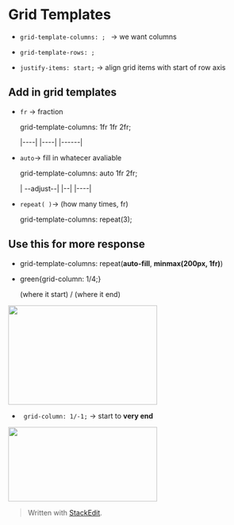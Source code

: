 
# Grid Templates
* ``grid-template-columns: ; `` → we want columns
* ``grid-template-rows: ;``

* ``justify-items: start;``  → align grid items with start of row axis

## Add in grid templates
* ``fr`` → fraction <p>
	grid-template-columns: 1fr 1fr 2fr; <p>
	|----| |----| |------|
	
* ``auto``→ fill in whatecer avaliable <p>
	grid-template-columns: auto 1fr 2fr; <p>
	| --adjust--| |--| |----|

* ``repeat( )``→ (how many times, fr) <p>
grid-template-columns: repeat(3);
	
## Use this for more response
* grid-template-columns: repeat(**auto-fill**, **minmax(200px, 1fr)**)  

* green{grid-column: 1/4;} <p>
	(where it start) / (where it end)
	<p>
<div>
<img src="https://user-images.githubusercontent.com/68550874/130927830-2859bd7f-f5dd-4fe7-82f1-28fe949e1335.png" width="300" height="200"/>
</div>
<p>

* `` grid-column: 1/-1;`` → start to **very end**

<div>
<img src="https://user-images.githubusercontent.com/68550874/130942528-92279ea7-850e-4ee3-a5d1-3898512ae5e6.png" width="300" height="150"/>
</div>
 
<p><p>

> Written with [StackEdit](https://stackedit.io/).
<!--stackedit_data:
eyJoaXN0b3J5IjpbLTE5NTk2NzgwMDksNzk1ODg0ODg3LDIwND
E3ODIwOTcsLTI4NTY4NzExMiwzMzU4MDg1OTcsNDg2MTg4NTMw
LC0zOTc0MzMzMzMsLTE2NzMwMDc5MTcsNTU0NDM4NjkzLC00Nz
M1MzI2MTksMTA5NzU2NzkwMiwtODU3NDgxMzQwXX0=
-->
